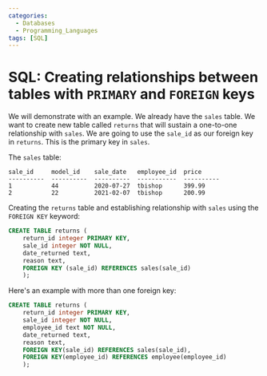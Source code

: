 ```yaml
---
categories:
  - Databases
  - Programming_Languages
tags: [SQL]
---
```


# SQL: Creating relationships between tables with `PRIMARY` and `FOREIGN` keys

We will demonstrate with an example. We already have the `sales` table. We want to create new table called `returns` that will sustain a one-to-one relationship with `sales`. We are going to use the `sale_id` as our foreign key in `returns`. This is the primary key in `sales`.

The `sales` table:

```
sale_id     model_id    sale_date   employee_id  price
----------  ----------  ----------  -----------  ----------
1           44          2020-07-27  tbishop      399.99
2           22          2021-02-07  tbishop      200.99
```

Creating the `returns` table and establishing relationship with `sales` using the `FOREIGN KEY` keyword:

```sql
CREATE TABLE returns (
	return_id integer PRIMARY KEY,
	sale_id integer NOT NULL,
	date_returned text,
	reason text,
	FOREIGN KEY (sale_id) REFERENCES sales(sale_id)
	);
```

Here's an example with more than one foreign key:

```sql
CREATE TABLE returns (
    return_id integer PRIMARY KEY,
    sale_id integer NOT NULL,
    employee_id text NOT NULL,
    date_returned text,
    reason text,
    FOREIGN KEY(sale_id) REFERENCES sales(sale_id),
    FOREIGN KEY(employee_id) REFERENCES employee(employee_id)
    );
```
